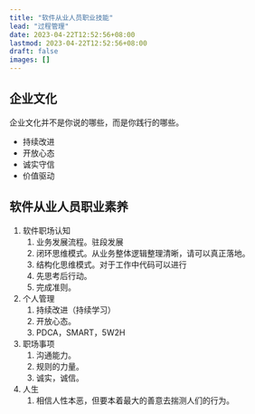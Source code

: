 ```yaml
---
title: "软件从业人员职业技能"
lead: "过程管理"
date: 2023-04-22T12:52:56+08:00
lastmod: 2023-04-22T12:52:56+08:00
draft: false
images: []
---
```


## 企业文化
企业文化并不是你说的哪些，而是你践行的哪些。
- 持续改进
- 开放心态
- 诚实守信
- 价值驱动


## 软件从业人员职业素养

1. 软件职场认知
    1. 业务发展流程。驻段发展
    2. 闭环思维模式。从业务整体逻辑整理清晰，请可以真正落地。
    3. 结构化思维模式。对于工作中代码可以进行
    4. 先思考后行动。
    5. 完成准则。
2. 个人管理
    1. 持续改进（持续学习）
    2. 开放心态。
    3. PDCA，SMART，5W2H
3. 职场事项
    1. 沟通能力。
    2. 规则的力量。
    3. 诚实，诚信。
4. 人生
    1. 相信人性本恶，但要本着最大的善意去揣测人们的行为。
